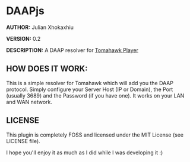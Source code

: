 # DAAPjs #

**AUTHOR:** Julian Xhokaxhiu

**VERSION:** 0.2

**DESCRIPTION:** A DAAP resolver for [Tomahawk Player](http://www.tomahawk-player.org/)

## HOW DOES IT WORK: ##
This is a simple resolver for Tomahawk which will add you the DAAP protocol.
Simply configure your Server Host (IP or Domain), the Port (usually 3689) and the Password (if you have one). It works on your LAN and WAN network.

## LICENSE ##
This plugin is completely FOSS and licensed under the MIT License (see LICENSE file).

I hope you'll enjoy it as much as I did while I was developing it :)
